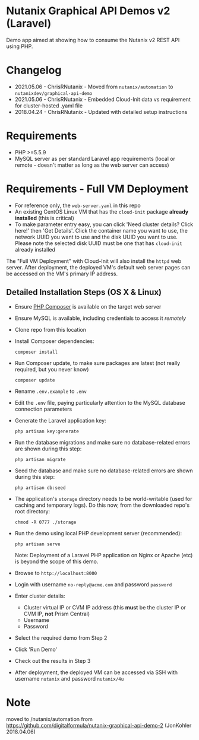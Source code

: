# Nutanix Graphical API Demos v2 (Laravel)

Demo app aimed at showing how to consume the Nutanix v2 REST API using PHP.

# Changelog

- 2021.05.06 - ChrisRNutanix - Moved from `nutanix/automation` to `nutanixdev/graphical-api-demo`
- 2021.05.06 - ChrisRNutanix - Embedded Cloud-Init data vs requirement for cluster-hosted .yaml file
- 2018.04.24 - ChrisRNutanix - Updated with detailed setup instructions

# Requirements

- PHP >=5.5.9
- MySQL server as per standard Laravel app requirements (local or remote - doesn't matter as long as the web server can access)

# Requirements - Full VM Deployment

- For reference only, the `web-server.yaml` in this repo
- An existing CentOS Linux VM that has the `cloud-init` package **already installed** (this is critical)
- To make parameter entry easy, you can click 'Need cluster details? Click here!' then 'Get Details'.  Click the container name you want to use, the network UUID you want to use and the disk UUID you want to use.  Please note the selected disk UUID must be one that has `cloud-init` already installed

The "Full VM Deployment" with Cloud-Init will also install the `httpd` web server.  After deployment, the deployed VM's default web server pages can be accessed on the VM's primary IP address.

## Detailed Installation Steps (OS X & Linux)

- Ensure [PHP Composer](https://getcomposer.org) is available on the target web server
- Ensure MySQL is available, including credentials to access it _remotely_
- Clone repo from this location
- Install Composer dependencies:

  ```
  composer install
  ```

- Run Composer update, to make sure packages are latest (not really required, but you never know)

  ```
  composer update
  ```

- Rename `.env.example` to `.env`
- Edit the `.env` file, paying particularly attention to the MySQL database connection parameters
- Generate the Laravel application key:

  ```
  php artisan key:generate
  ```

- Run the database migrations and make sure no database-related errors are shown during this step:

  ```
  php artisan migrate
  ```

- Seed the database and make sure no database-related errors are shown during this step:

  ```
  php artisan db:seed
  ```

- The application's `storage` directory needs to be world-writable (used for caching and temporary logs).  Do this now, from the downloaded repo's root directory:

  ```
  chmod -R 0777 ./storage
  ```

- Run the demo using local PHP development server (recommended):

  ```
  php artisan serve
  ```

  Note: Deployment of a Laravel PHP application on Nginx or Apache (etc) is beyond the scope of this demo.

- Browse to `http://localhost:8000`
- Login with username `no-reply@acme.com` and password `password`
- Enter cluster details:

  - Cluster virtual IP or CVM IP address (this **must** be the cluster IP or CVM IP, **not** Prism Central)
  - Username
  - Password
  
- Select the required demo from Step 2
- Click 'Run Demo'
- Check out the results in Step 3
- After deployment, the deployed VM can be accessed via SSH with username `nutanix` and password `nutanix/4u`

# Note
moved to /nutanix/automation from https://github.com/digitalformula/nutanix-graphical-api-demo-2 (JonKohler 2018.04.06)
